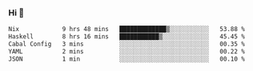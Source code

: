 ### Hi 👋

<!--START_SECTION:waka-->

```txt
Nix            9 hrs 48 mins   █████████████▒░░░░░░░░░░░   53.88 %
Haskell        8 hrs 16 mins   ███████████▒░░░░░░░░░░░░░   45.45 %
Cabal Config   3 mins          ░░░░░░░░░░░░░░░░░░░░░░░░░   00.35 %
YAML           2 mins          ░░░░░░░░░░░░░░░░░░░░░░░░░   00.22 %
JSON           1 min           ░░░░░░░░░░░░░░░░░░░░░░░░░   00.10 %
```

<!--END_SECTION:waka-->
